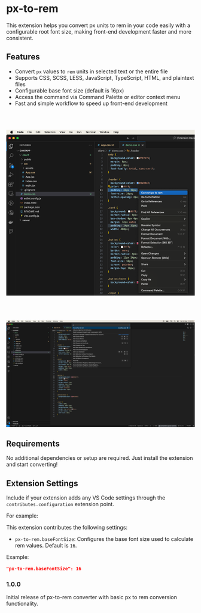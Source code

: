 # px-to-rem

This extension helps you convert px units to rem in your code easily with a configurable root font size, making front-end development faster and more consistent.

## Features

- Convert `px` values to `rem` units in selected text or the entire file
- Supports CSS, SCSS, LESS, JavaScript, TypeScript, HTML, and plaintext files
- Configurable base font size (default is 16px)
- Access the command via Command Palette or editor context menu
- Fast and simple workflow to speed up front-end development

<br/>
<br/>

![feature one](assets/1.png)

<br/>
<br/>

![feature two](assets/2.png)

## Requirements

No additional dependencies or setup are required. Just install the extension and start converting!

## Extension Settings

Include if your extension adds any VS Code settings through the `contributes.configuration` extension point.

For example:

This extension contributes the following settings:

- `px-to-rem.baseFontSize`: Configures the base font size used to calculate rem values. Default is `16`.

Example:

```json
"px-to-rem.baseFontSize": 16
```

### 1.0.0

Initial release of px-to-rem converter with basic px to rem conversion functionality.
